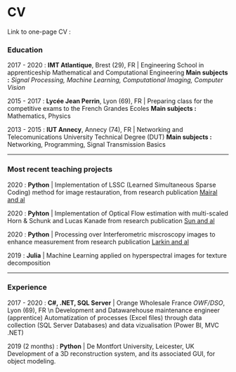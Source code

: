 # CV

Link to one-page CV : 

### Education

2017 - 2020 : **IMT Atlantique**, Brest (29), FR | Engineering School in apprenticeship
Mathematical and Computational Engineering 
**Main subjects :**
*Signal Processing, Machine Learning, Computational Imaging, Computer Vision*

2015 - 2017 : **Lycée Jean Perrin**, Lyon (69), FR | Preparing class for the competitive exams to the French Grandes Ecoles
**Main subjects :**
Mathematics, Physics

2013 - 2015 : **IUT Annecy**, Annecy (74), FR | Networking and Telecomunications University Technical Degree (DUT)
**Main subjects :**
Networking, Programming, Signal Transmission Basics

--- 

### Most recent teaching projects

2020 : **Python** | Implementation of LSSC (Learned Simultaneous Sparse Coding) method for image restauration, from research publication [Mairal and al](https://www.di.ens.fr/~fbach/iccv09_mairal.pdf)

2020 : **Pyhton** | Implementation of Optical Flow estimation with multi-scaled Horn & Schunk and Lucas Kanade from research publication [Sun and al](https://cs.brown.edu/people/dqsun/pubs/cvpr_2010_flow.pdf)

2020 : **Python** | Processing over Interferometric miscroscopy images to enhance measurement from research publication [Larkin and al](https://www.osapublishing.org/josaa/abstract.cfm?uri=josaa-13-4-832)

2019 : **Julia** | Machine Learning applied on hyperspectral images for texture decomposition

--- 

### Experience

2017 - 2020 : **C#, .NET, SQL Server** | Orange Wholesale France *OWF/DSO*, Lyon (69), FR \n
  Development and Datawarehouse maintenance engineer (apprentice) 
  Automatization of processes (Excel files) through data collection (SQL Server Databases) and data vizualisation (Power BI, MVC .NET)

2019 (2 months) : **Python** | De Montfort University, Leicester, UK
  Development of a 3D reconstruction system, and its associated GUI, for object modeling.